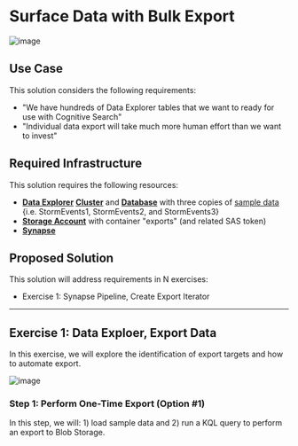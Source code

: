 # Surface Data with Bulk Export

![image](https://user-images.githubusercontent.com/44923999/215880260-d581ec97-3b29-4490-94ae-0f473fcc3612.png)

## Use Case
This solution considers the following requirements:

* "We have hundreds of Data Explorer tables that we want to ready for use with Cognitive Search"
* "Individual data export will take much more human effort than we want to invest"

## Required Infrastructure
This solution requires the following resources:

* [**Data Explorer**](https://learn.microsoft.com/en-us/azure/data-explorer/) [**Cluster**](Infrastructure_DataExplorer_Cluster.md) and [**Database**](Infrastructure_DataExplorer_Database.md) with three copies of [sample data](https://learn.microsoft.com/en-us/azure/data-explorer/ingest-sample-data?tabs=ingestion-wizard) {i.e. StormEvents1, StormEvents2, and StormEvents3}
* [**Storage Account**](Infrastructure_StorageAccount.md) with container "exports" (and related SAS token)
* [**Synapse**](Infrastructure_Synapse.md)

## Proposed Solution
This solution will address requirements in N exercises:

* Exercise 1: Synapse Pipeline, Create Export Iterator

-----

## Exercise 1: Data Exploer, Export Data
In this exercise, we will explore the identification of export targets and how to automate export.

![image](https://user-images.githubusercontent.com/44923999/215788562-676e145f-5baf-4843-a74f-7256b341f53e.png)

### Step 1: Perform One-Time Export (Option #1)
In this step, we will: 1) load sample data and 2) run a KQL query to perform an export to Blob Storage.
